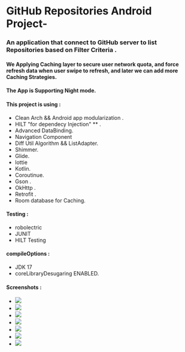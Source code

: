 # GitHub Repositories Android Project-

### An application that connect to GitHub server to list Repositories based on Filter Criteria .
#### We Applying Caching layer to secure user network quota, and force refresh data when user swipe to refresh, and later we can add more Caching Strategies.
#### The App is Supporting Night mode.

#### This project is using : 
- Clean Arch && Android app modularization .
- HILT "for dependecy Injection" ** .
- Advanced DataBinding.
- Navigation Component
- Diff Util Algorithm && ListAdapter.
- Shimmer.
- Glide.
- lottie
- Kotlin.
- Coroutinue.
- Gson .
- OkHttp .
- Retrofit .
- Room database for Caching.

#### Testing :
- robolectric
- JUNIT
- HILT Testing

#### compileOptions :
- JDK 17
- coreLibraryDesugaring ENABLED.

#### Screenshots :
- ![](https://github.com/ShamsKeshk/GithubReposProject/blob/master/screenshots/1-repo_light_mode.png)
- ![](https://github.com/ShamsKeshk/GithubReposProject/blob/master/screenshots/2-repo_light_mode_shimmer.png)
- ![](https://github.com/ShamsKeshk/GithubReposProject/blob/master/screenshots/3-repo_light_mode_error.png)
- ![](https://github.com/ShamsKeshk/GithubReposProject/blob/master/screenshots/4-repo_night_mode.png)
- ![](https://github.com/ShamsKeshk/GithubReposProject/blob/master/screenshots/5-repo_light_mode_force_refresh.png)
- ![](https://github.com/ShamsKeshk/GithubReposProject/blob/master/screenshots/6-repo_night_mode_shimmer.png)
- ![](https://github.com/ShamsKeshk/GithubReposProject/blob/master/screenshots/7-repo_noght_mode_error.png)
